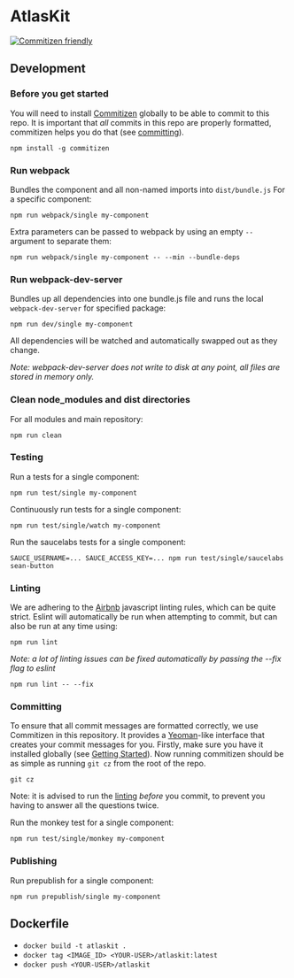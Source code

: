 # AtlasKit
[![Commitizen friendly](https://img.shields.io/badge/commitizen-friendly-brightgreen.svg)](http://commitizen.github.io/cz-cli/)


## Development

### Before you get started
You will need to install [Commitizen](https://github.com/commitizen/cz-cli) globally to be able to commit to this repo. It is important that *all* commits in this repo are properly formatted, commitizen helps you do that (see [committing](#committing)).

```
npm install -g commitizen
``` 

### Run webpack
Bundles the component and all non-named imports into `dist/bundle.js`
For a specific component:

```
npm run webpack/single my-component
```
Extra parameters can be passed to webpack by using an empty `--` argument to separate them:

```
npm run webpack/single my-component -- --min --bundle-deps
```
### Run webpack-dev-server
Bundles up all dependencies into one bundle.js file and runs the local `webpack-dev-server` for specified package:

```
npm run dev/single my-component
```
All dependencies will be watched and automatically swapped out as they change.

*Note: webpack-dev-server does not write to disk at any point, all files are stored in memory only.*
### Clean node_modules and dist directories
For all modules and main repository:

```
npm run clean
```

### Testing
Run a tests for a single component:

```
npm run test/single my-component
```

Continuously run tests for a single component:

```
npm run test/single/watch my-component
```

Run the saucelabs tests for a single component:

```
SAUCE_USERNAME=... SAUCE_ACCESS_KEY=... npm run test/single/saucelabs sean-button
```
### Linting
We are adhering to the [Airbnb](https://github.com/airbnb/javascript) javascript linting rules, which can be quite strict. Eslint will automatically be run when attempting to commit, but can also be run at any time using:

```
npm run lint
```
*Note: a lot of linting issues can be fixed automatically by passing the --fix flag to eslint*

```
npm run lint -- --fix
```
### Committing
To ensure that all commit messages are formatted correctly, we use Commitizen in this repository. It provides a [Yeoman](http://yeoman.io/)-like interface that creates your commit messages for you. Firstly, make sure you have it installed globally (see [Getting Started](#before-you-get-started)). Now running commitizen should be as simple as running `git cz` from the root of the repo.

```
git cz
```
Note: it is advised to run the [linting](#linting) *before* you commit, to prevent you having to answer all the questions twice.

Run the monkey test for a single component:

```
npm run test/single/monkey my-component
```

### Publishing
Run prepublish for a single component:

```
npm run prepublish/single my-component
```

## Dockerfile
* `docker build -t atlaskit .`
* `docker tag <IMAGE_ID> <YOUR-USER>/atlaskit:latest`
* `docker push <YOUR-USER>/atlaskit`
